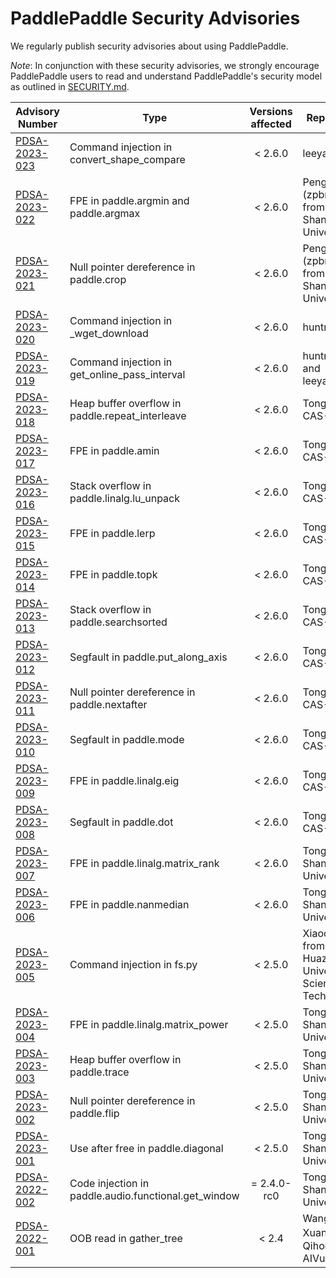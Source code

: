 # PaddlePaddle Security Advisories

We regularly publish security advisories about using PaddlePaddle.



*Note*: In conjunction with these security advisories, we strongly encourage PaddlePaddle users to read and understand PaddlePaddle's security model as outlined in [SECURITY.md](../SECURITY.md).


| Advisory Number                              | Type                                                 | Versions affected | Reported by                                                     | Additional Information |
|----------------------------------------------|------------------------------------------------------|:-----------------:|-----------------------------------------------------------------|------------------------|
| [PDSA-2023-023](./advisory/pdsa-2023-023.md) | Command injection in convert_shape_compare           |      < 2.6.0      | leeya_bug                                                       |                        |
| [PDSA-2023-022](./advisory/pdsa-2023-022.md) | FPE in paddle.argmin and paddle.argmax               |      < 2.6.0      | Peng Zhou (zpbrent) from Shanghai University                    |                        |
| [PDSA-2023-021](./advisory/pdsa-2023-021.md) | Null pointer dereference in paddle.crop              |      < 2.6.0      | Peng Zhou (zpbrent) from Shanghai University                    |                        |
| [PDSA-2023-020](./advisory/pdsa-2023-020.md) | Command injection in _wget_download                  |      < 2.6.0      | huntr.com                                                       |                        |
| [PDSA-2023-019](./advisory/pdsa-2023-019.md) | Command injection in get_online_pass_interval        |      < 2.6.0      | huntr.com and leeya_bug                                         |                        |
| [PDSA-2023-018](./advisory/pdsa-2023-018.md) | Heap buffer overflow in paddle.repeat_interleave     |      < 2.6.0      | Tong Liu of CAS-IIE                                             |                        |
| [PDSA-2023-017](./advisory/pdsa-2023-017.md) | FPE in paddle.amin                                   |      < 2.6.0      | Tong Liu of CAS-IIE                                             |                        |
| [PDSA-2023-016](./advisory/pdsa-2023-016.md) | Stack overflow in paddle.linalg.lu_unpack            |      < 2.6.0      | Tong Liu of CAS-IIE                                             |                        |
| [PDSA-2023-015](./advisory/pdsa-2023-015.md) | FPE in paddle.lerp                                   |      < 2.6.0      | Tong Liu of CAS-IIE                                             |                        |
| [PDSA-2023-014](./advisory/pdsa-2023-014.md) | FPE in paddle.topk                                   |      < 2.6.0      | Tong Liu of CAS-IIE                                             |                        |
| [PDSA-2023-013](./advisory/pdsa-2023-013.md) | Stack overflow in paddle.searchsorted                |      < 2.6.0      | Tong Liu of CAS-IIE                                             |                        |
| [PDSA-2023-012](./advisory/pdsa-2023-012.md) | Segfault in paddle.put_along_axis                    |      < 2.6.0      | Tong Liu of CAS-IIE                                             |                        |
| [PDSA-2023-011](./advisory/pdsa-2023-011.md) | Null pointer dereference in paddle.nextafter         |      < 2.6.0      | Tong Liu of CAS-IIE                                             |                        |
| [PDSA-2023-010](./advisory/pdsa-2023-010.md) | Segfault in paddle.mode                              |      < 2.6.0      | Tong Liu of CAS-IIE                                             |                        |
| [PDSA-2023-009](./advisory/pdsa-2023-009.md) | FPE in paddle.linalg.eig                             |      < 2.6.0      | Tong Liu of CAS-IIE                                             |                        |
| [PDSA-2023-008](./advisory/pdsa-2023-008.md) | Segfault in paddle.dot                               |      < 2.6.0      | Tong Liu of CAS-IIE                                             |                        |
| [PDSA-2023-007](./advisory/pdsa-2023-007.md) | FPE in paddle.linalg.matrix_rank                     |      < 2.6.0      | Tong Liu of ShanghaiTech University                             |                        |
| [PDSA-2023-006](./advisory/pdsa-2023-006.md) | FPE in paddle.nanmedian                              |      < 2.6.0      | Tong Liu of ShanghaiTech University                             |                        |
| [PDSA-2023-005](./advisory/pdsa-2023-005.md) | Command injection in fs.py                           |      < 2.5.0      | Xiaochen Guo from Huazhong University of Science and Technology |                        |
| [PDSA-2023-004](./advisory/pdsa-2023-004.md) | FPE in paddle.linalg.matrix_power                    |      < 2.5.0      | Tong Liu of ShanghaiTech University                             |                        |
| [PDSA-2023-003](./advisory/pdsa-2023-003.md) | Heap buffer overflow in paddle.trace                 |      < 2.5.0      | Tong Liu of ShanghaiTech University                             |                        |
| [PDSA-2023-002](./advisory/pdsa-2023-002.md) | Null pointer dereference in paddle.flip              |      < 2.5.0      | Tong Liu of ShanghaiTech University                             |                        |
| [PDSA-2023-001](./advisory/pdsa-2023-001.md) | Use after free in paddle.diagonal                    |      < 2.5.0      | Tong Liu of ShanghaiTech University                             |                        |
| [PDSA-2022-002](./advisory/pdsa-2022-002.md) | Code injection in paddle.audio.functional.get_window |    = 2.4.0-rc0    | Tong Liu of ShanghaiTech University                             |                        |
| [PDSA-2022-001](./advisory/pdsa-2022-001.md) | OOB read in gather_tree                              |       < 2.4       | Wang Xuan(王旋) of Qihoo 360 AIVul Team                           |                        |
